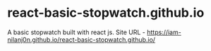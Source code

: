 # react-basic-stopwatch.github.io
A basic stopwatch built with react js.
Site URL - https://iam-nilanj0n.github.io/react-basic-stopwatch.github.io/
